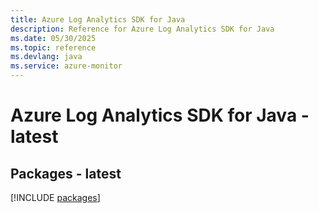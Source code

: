 ```yaml
---
title: Azure Log Analytics SDK for Java
description: Reference for Azure Log Analytics SDK for Java
ms.date: 05/30/2025
ms.topic: reference
ms.devlang: java
ms.service: azure-monitor
---
```

# Azure Log Analytics SDK for Java - latest
## Packages - latest
[!INCLUDE [packages](log-analytics-index.md)]